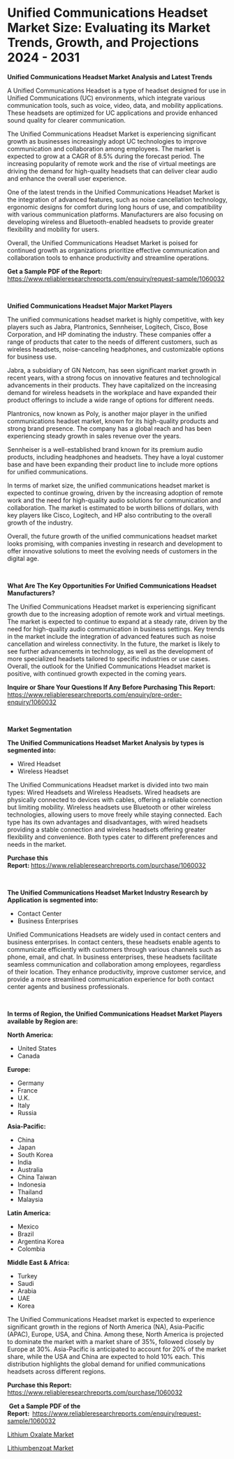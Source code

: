 <p><h1>Unified Communications Headset Market Size: Evaluating its Market Trends, Growth, and Projections 2024 - 2031</h1></p><p><strong>Unified Communications Headset Market Analysis and Latest Trends</strong></p>
<p><p>A Unified Communications Headset is a type of headset designed for use in Unified Communications (UC) environments, which integrate various communication tools, such as voice, video, data, and mobility applications. These headsets are optimized for UC applications and provide enhanced sound quality for clearer communication.</p><p>The Unified Communications Headset Market is experiencing significant growth as businesses increasingly adopt UC technologies to improve communication and collaboration among employees. The market is expected to grow at a CAGR of 8.5% during the forecast period. The increasing popularity of remote work and the rise of virtual meetings are driving the demand for high-quality headsets that can deliver clear audio and enhance the overall user experience.</p><p>One of the latest trends in the Unified Communications Headset Market is the integration of advanced features, such as noise cancellation technology, ergonomic designs for comfort during long hours of use, and compatibility with various communication platforms. Manufacturers are also focusing on developing wireless and Bluetooth-enabled headsets to provide greater flexibility and mobility for users.</p><p>Overall, the Unified Communications Headset Market is poised for continued growth as organizations prioritize effective communication and collaboration tools to enhance productivity and streamline operations.</p></p>
<p><strong>Get a Sample PDF of the Report:&nbsp;</strong> <a href="https://www.reliableresearchreports.com/enquiry/request-sample/1060032">https://www.reliableresearchreports.com/enquiry/request-sample/1060032</a></p>
<p>&nbsp;</p>
<p><strong>Unified Communications Headset Major Market Players</strong></p>
<p><p>The unified communications headset market is highly competitive, with key players such as Jabra, Plantronics, Sennheiser, Logitech, Cisco, Bose Corporation, and HP dominating the industry. These companies offer a range of products that cater to the needs of different customers, such as wireless headsets, noise-canceling headphones, and customizable options for business use.</p><p>Jabra, a subsidiary of GN Netcom, has seen significant market growth in recent years, with a strong focus on innovative features and technological advancements in their products. They have capitalized on the increasing demand for wireless headsets in the workplace and have expanded their product offerings to include a wide range of options for different needs.</p><p>Plantronics, now known as Poly, is another major player in the unified communications headset market, known for its high-quality products and strong brand presence. The company has a global reach and has been experiencing steady growth in sales revenue over the years.</p><p>Sennheiser is a well-established brand known for its premium audio products, including headphones and headsets. They have a loyal customer base and have been expanding their product line to include more options for unified communications.</p><p>In terms of market size, the unified communications headset market is expected to continue growing, driven by the increasing adoption of remote work and the need for high-quality audio solutions for communication and collaboration. The market is estimated to be worth billions of dollars, with key players like Cisco, Logitech, and HP also contributing to the overall growth of the industry. </p><p>Overall, the future growth of the unified communications headset market looks promising, with companies investing in research and development to offer innovative solutions to meet the evolving needs of customers in the digital age.</p></p>
<p>&nbsp;</p>
<p><strong>What Are The Key Opportunities For Unified Communications Headset Manufacturers?</strong></p>
<p><p>The Unified Communications Headset market is experiencing significant growth due to the increasing adoption of remote work and virtual meetings. The market is expected to continue to expand at a steady rate, driven by the need for high-quality audio communication in business settings. Key trends in the market include the integration of advanced features such as noise cancellation and wireless connectivity. In the future, the market is likely to see further advancements in technology, as well as the development of more specialized headsets tailored to specific industries or use cases. Overall, the outlook for the Unified Communications Headset market is positive, with continued growth expected in the coming years.</p></p>
<p><strong>Inquire or Share Your Questions If Any Before Purchasing This Report:</strong> <a href="https://www.reliableresearchreports.com/enquiry/pre-order-enquiry/1060032">https://www.reliableresearchreports.com/enquiry/pre-order-enquiry/1060032</a></p>
<p>&nbsp;</p>
<p><strong>Market Segmentation</strong></p>
<p><strong>The Unified Communications Headset Market Analysis by types is segmented into:</strong></p>
<p><ul><li>Wired Headset</li><li>Wireless Headset</li></ul></p>
<p><p>The Unified Communications Headset market is divided into two main types: Wired Headsets and Wireless Headsets. Wired headsets are physically connected to devices with cables, offering a reliable connection but limiting mobility. Wireless headsets use Bluetooth or other wireless technologies, allowing users to move freely while staying connected. Each type has its own advantages and disadvantages, with wired headsets providing a stable connection and wireless headsets offering greater flexibility and convenience. Both types cater to different preferences and needs in the market.</p></p>
<p><strong>Purchase this Report:&nbsp;</strong><a href="https://www.reliableresearchreports.com/purchase/1060032">https://www.reliableresearchreports.com/purchase/1060032</a></p>
<p>&nbsp;</p>
<p><strong>The Unified Communications Headset Market Industry Research by Application is segmented into:</strong></p>
<p><ul><li>Contact Center</li><li>Business Enterprises</li></ul></p>
<p><p>Unified Communications Headsets are widely used in contact centers and business enterprises. In contact centers, these headsets enable agents to communicate efficiently with customers through various channels such as phone, email, and chat. In business enterprises, these headsets facilitate seamless communication and collaboration among employees, regardless of their location. They enhance productivity, improve customer service, and provide a more streamlined communication experience for both contact center agents and business professionals.</p></p>
<p>&nbsp;</p>
<p><strong>In terms of Region, the Unified Communications Headset Market Players available by Region are:</strong></p>
<p>
    <p> <strong> North America: </strong>
        <ul>
            <li>United States</li>
            <li>Canada</li>
        </ul>
        </p> 
    <p> <strong> Europe: </strong>
        <ul>
            <li>Germany</li>
            <li>France</li>
            <li>U.K.</li>
            <li>Italy</li>
            <li>Russia</li>
        </ul>
        </p> 
    <p> <strong> Asia-Pacific: </strong>
        <ul>
            <li>China</li>
            <li>Japan</li>
            <li>South Korea</li>
            <li>India</li>
            <li>Australia</li>
            <li>China Taiwan</li>
            <li>Indonesia</li>
            <li>Thailand</li>
            <li>Malaysia</li>
        </ul>
        </p> 
    <p> <strong> Latin America: </strong>
        <ul>
            <li>Mexico</li>
            <li>Brazil</li>
            <li>Argentina Korea</li>
            <li>Colombia</li>
        </ul>
        </p> 
    <p> <strong> Middle East & Africa: </strong>
        <ul>
            <li>Turkey</li>
            <li>Saudi</li>
            <li>Arabia</li>
            <li>UAE</li>
            <li>Korea</li>
        </ul>
    </p>
    </p>
<p><p>The Unified Communications Headset market is expected to experience significant growth in the regions of North America (NA), Asia-Pacific (APAC), Europe, USA, and China. Among these, North America is projected to dominate the market with a market share of 35%, followed closely by Europe at 30%. Asia-Pacific is anticipated to account for 20% of the market share, while the USA and China are expected to hold 10% each. This distribution highlights the global demand for unified communications headsets across different regions.</p></p>
<p><strong>Purchase this Report: </strong><a href="https://www.reliableresearchreports.com/purchase/1060032">https://www.reliableresearchreports.com/purchase/1060032</a></p>
<p>&nbsp;<strong>Get a Sample PDF of the Report:&nbsp;&nbsp;</strong><a href="https://www.reliableresearchreports.com/enquiry/request-sample/1060032">https://www.reliableresearchreports.com/enquiry/request-sample/1060032</a></p>
<p><strong></strong></p>
<p><p><a href="https://issuu.com/reportprime-2/docs/lithium-oxalate-market-size-2030.pptx">Lithium Oxalate Market</a></p><p><a href="https://issuu.com/reportprime-2/docs/lithiumbenzoat-market-size-2030.pptx">Lithiumbenzoat Market</a></p></p>